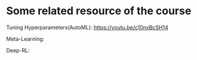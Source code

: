 # Some related resource of the course

Tuning Hyperparameters(AutoML): https://youtu.be/c10nxBcSH14

Meta-Learning: 

Deep-RL: 